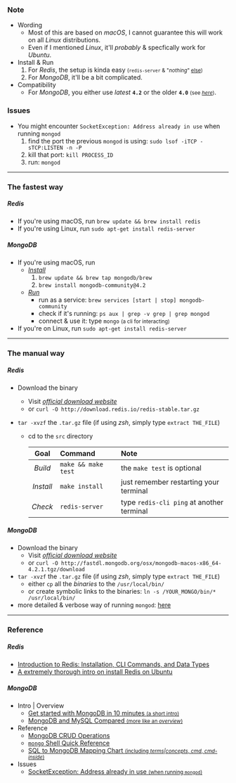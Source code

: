 ### Note

- Wording
  - Most of this are based on _macOS_, I cannot guarantee this will work on all _Linux_ distributions.
  - Even if I mentioned _Linux_, it'll _probably_ & specfically work for _Ubuntu_.
- Install & Run
  1. For _Redis_, the setup is kinda easy <small>(`redis-server` & "_nothing_" [else](https://redis.io/documentation))</small>
  2. For _MongoDB_, it'll be a bit complicated.
- Compatibility
  - For _MongoDB_, you either use _latest_ **`4.2`** or the older **`4.0`** <small>(see [_here_](https://docs.mongodb.com/manual/installation/#supported-platforms))</small>.

### Issues

- You might encounter `SocketException: Address already in use` when running `mongod`
  1. find the port the previous `mongod` is using: `sudo lsof -iTCP -sTCP:LISTEN -n -P`
  2. kill that port: `kill PROCESS_ID`
  3. run: `mongod`

---

### The fastest way

##### Redis

- If you're using macOS, run `brew update && brew install redis`
- If you're using Linux, run `sudo apt-get install redis-server`

##### MongoDB

- If you're using macOS, run
  - [_Install_](https://docs.mongodb.com/manual/tutorial/install-mongodb-on-os-x/#install-mongodb)
    1. `brew update && brew tap mongodb/brew`
    2. `brew install mongodb-community@4.2`
  - [_Run_](https://docs.mongodb.com/manual/tutorial/install-mongodb-on-os-x/#run-mongodb)
    - run as a service: `brew services [start | stop] mongodb-community`
    - check if it's running: `ps aux | grep -v grep | grep mongod`
    - connect & use it: type `mongo` <small>(a cli for interacting)</small>
- If you're on Linux, run `sudo apt-get install redis-server`

---

### The manual way

##### Redis

- Download the binary
  - Visit [_official download website_](https://redis.io/download)
  - or `curl -O http://download.redis.io/redis-stable.tar.gz`
- `tar -xvzf` the `.tar.gz` file (if using _zsh_, simply type `extract THE_FILE`)

  - cd to the `src` directory

    |   Goal    | Command             | Note                                      |
    | :-------: | :------------------ | :---------------------------------------- |
    |  _Build_  | `make && make test` | the `make test` is optional               |
    | _Install_ | `make install`      | just remember restarting your terminal    |
    |  _Check_  | `redis-server`      | type `redis-cli ping` at another terminal |

##### MongoDB

- Download the binary
  - Visit [_official download website_](https://www.mongodb.com/download-center/community)
  - or `curl -O http://fastdl.mongodb.org/osx/mongodb-macos-x86_64-4.2.1.tgz/download`
- `tar -xvzf` the `.tar.gz` file (if using _zsh_, simply type `extract THE_FILE`)
  - either `cp` all the _binaries_ to the `/usr/local/bin/`
  - or create symbolic links to the binaries: `ln -s /YOUR_MONGO/bin/* /usr/local/bin/`
- more detailed & verbose way of running `mongod`: [here](https://docs.mongodb.com/manual/tutorial/install-mongodb-on-os-x-tarball/#run-mongodb)

---

### Reference

##### Redis

- [Introduction to Redis: Installation, CLI Commands, and Data Types](https://auth0.com/blog/introduction-to-redis-install-cli-commands-and-data-types/)
- [A extremely thorough intro on install Redis on Ubuntu](https://askubuntu.com/a/868862)

##### MongoDB

- Intro | Overview
  - [Get started with MongoDB in 10 minutes <small>(a short intro)</small>](https://www.freecodecamp.org/news/learn-mongodb-a4ce205e7739/)
  - [MongoDB and MySQL Compared <small>(more like an _overview_)</small>](https://www.mongodb.com/compare/mongodb-mysql)
- Reference
  - [MongoDB CRUD Operations](https://docs.mongodb.com/manual/crud/)
  - [`mongo` Shell Quick Reference](https://docs.mongodb.com/manual/reference/mongo-shell/)
  - [SQL to MongoDB Mapping Chart <small>(including _terms|concepts_, _cmd_, _cmd-inside_)</small>](https://docs.mongodb.com/manual/reference/sql-comparison/)
- Issues
  - [SocketException: Address already in use <small>(when running `mongod`)</small>](https://stackoverflow.com/a/50482140)
